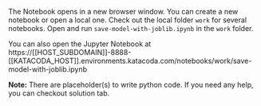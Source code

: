 The Notebook opens in a new browser window. You can create a new notebook or open a local one. Check out the local folder `work` for several notebooks. Open and run `save-model-with-joblib.ipynb` in the `work` folder.

You can also open the Jupyter Notebook at https://[[HOST_SUBDOMAIN]]-8888-[[KATACODA_HOST]].environments.katacoda.com/notebooks/work/save-model-with-joblib.ipynb

**Note:**
There are placeholder(s) to write python code. If you need any help, you can checkout solution tab.